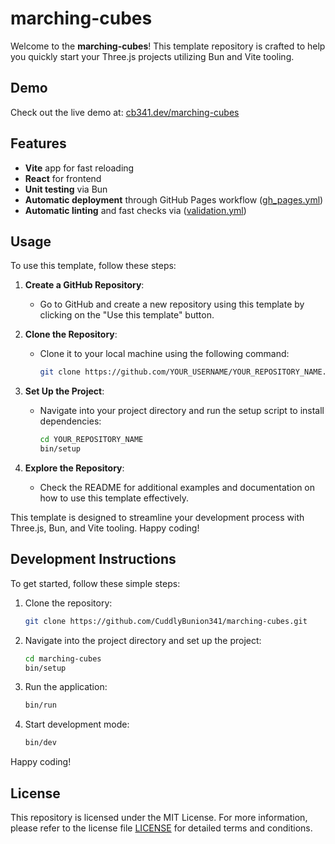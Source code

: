 # marching-cubes

Welcome to the **marching-cubes**! This template repository is crafted to help you quickly start your Three.js projects utilizing Bun and Vite tooling.

## Demo
Check out the live demo at: [cb341.dev/marching-cubes](https:///cb341.dev/marching-cubes)


## Features
- **Vite** app for fast reloading
- **React** for frontend
- **Unit testing** via Bun
- **Automatic deployment** through GitHub Pages workflow ([gh_pages.yml](./github/workflows/gh_pages.yml))
- **Automatic linting** and fast checks via ([validation.yml](./github/workflows/validation.yml))

## Usage

To use this template, follow these steps:

1. **Create a GitHub Repository**: 
   - Go to GitHub and create a new repository using this template by clicking on the "Use this template" button.

2. **Clone the Repository**: 
   - Clone it to your local machine using the following command:
     ```bash
     git clone https://github.com/YOUR_USERNAME/YOUR_REPOSITORY_NAME.git
     ```

3. **Set Up the Project**: 
   - Navigate into your project directory and run the setup script to install dependencies:
     ```bash
     cd YOUR_REPOSITORY_NAME
     bin/setup
     ```

4. **Explore the Repository**: 
   - Check the README for additional examples and documentation on how to use this template effectively.

This template is designed to streamline your development process with Three.js, Bun, and Vite tooling. Happy coding!

## Development Instructions

To get started, follow these simple steps:

1. Clone the repository:
   ```bash
   git clone https://github.com/CuddlyBunion341/marching-cubes.git
   ```

2. Navigate into the project directory and set up the project:
   ```bash
   cd marching-cubes
   bin/setup
   ```

3. Run the application:
   ```bash
   bin/run
   ```

4. Start development mode:
   ```bash
   bin/dev
   ```

Happy coding!

## License

This repository is licensed under the MIT License. For more information, please refer to the license file [LICENSE](./LICENSE) for detailed terms and conditions.